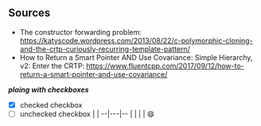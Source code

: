 ## Sources
- The constructor forwarding problem: https://katyscode.wordpress.com/2013/08/22/c-polymorphic-cloning-and-the-crtp-curiously-recurring-template-pattern/
- How to Return a Smart Pointer AND Use Covariance: Simple Hierarchy, v2: Enter the CRTP: https://www.fluentcpp.com/2017/09/12/how-to-return-a-smart-pointer-and-use-covariance/

_**plaing with checkboxes**_
- [x] checked checkbox
- [ ] unchecked checkbox
  |   |
--|---|--
  |   |
  |   |
:smile:

